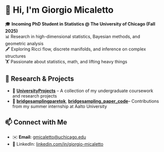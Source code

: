 # 👋 Hi, I'm Giorgio Micaletto

🎓 **Incoming PhD Student in Statistics @ The University of Chicago (Fall 2025)**  
📊 Research in high-dimensional statistics, Bayesian methods, and geometric analysis  
🖋️ Exploring Ricci flow, discrete manifolds, and inference on complex structures  
🏋️ Passionate about statistics, math, and lifting heavy things  

## 🔬 Research & Projects  
- 📂 [**UniversityProjects**](https://github.com/GiorgioMB/UniversityProjects) – A collection of my undergraduate coursework and research projects  
- 🔗 [**bridgesamplingparetok**](https://github.com/GiorgioMB/bridgesamplingparetok), [**bridgesampling_paper_code**](https://github.com/GiorgioMB/bridgesampling_paper_code)– Contributions from my summer internship at Aalto University  

## 📫 Connect with Me 
- ✉️ **Email:** gmicaletto@uchicago.edu
- 💼 LinkedIn: [linkedin.com/in/giorgio-micaletto](#) 
